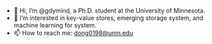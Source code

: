 - 👋 Hi, I’m @gdymind, a Ph.D. student at the University of Minnesota.
- 👀 I’m interested in key-value stores, emerging storage system, and machine learning for system.
- 📫 How to reach me: dong0198@umn.edu
